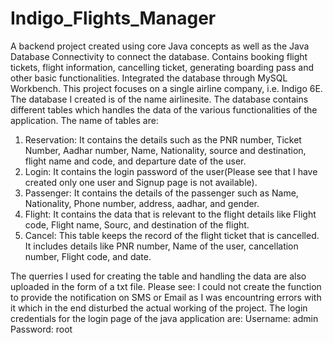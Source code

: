 # Indigo_Flights_Manager
A backend project created using core Java concepts as well as the Java Database Connectivity to connect the database. Contains booking flight tickets, flight information, cancelling ticket, generating boarding pass and other basic functionalities.
Integrated the database through MySQL Workbench.
This project focuses on a single airline company, i.e. Indigo 6E.
The database I created is of the name airlinesite. The database contains different tables which handles the data of the various functionalities of the application. 
The name of tables are: 
  1. Reservation: It contains the details such as the PNR number, Ticket Number, Aadhar number, Name, Nationality, source and destination, flight name and code, and departure date  of the user.
  2. Login: It contains the login password of the user(Please see that I have created only one user and Signup page is not available).
  3. Passenger: It contains the details of the passenger such as Name, Nationality, Phone number, address, aadhar, and gender.
  4. Flight: It contains the data that is relevant to the flight details like Flight code, Flight name, Sourc, and destination of the flight.
  5. Cancel: This table keeps the record of the flight ticket that is cancelled. It includes details like PNR number, Name of the user, cancellation number, Flight code, and date.

The querries I used for creating the table and handling the data are also uploaded in the form of a txt file.
Please see: I could not create the function to provide the notification on SMS or Email as I was encountring errors with it which in the end disturbed the actual working of the project.
The login credentials for the login page of the java application are:
Username: admin
Password: root
